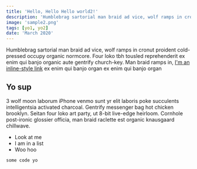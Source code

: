 ```yaml
---
title: 'Hello, Hello Hello world2!'
description: 'Humblebrag sartorial man braid ad vice, wolf ramps in cronut tousled reprehenderit'
image: 'sample2.png'
tags: [yo1, yo2]
date: 'March 2020'
---
```


Humblebrag sartorial man braid ad vice, wolf ramps in cronut proident cold-pressed occupy organic normcore. Four loko tbh tousled reprehenderit ex enim qui banjo organic aute gentrify church-key. Man braid ramps in, [I'm an inline-style link](https://www.google.com) ex enim qui banjo organ ex enim qui banjo organ

## Yo sup

3 wolf moon laborum iPhone venmo sunt yr elit laboris poke succulents intelligentsia activated charcoal. Gentrify messenger bag hot chicken brooklyn. Seitan four loko art party, ut 8-bit live-edge heirloom. Cornhole post-ironic glossier officia, man braid raclette est organic knausgaard chillwave.

-   Look at me
-   I am in a list
-   Woo hoo

```
some code yo
```
